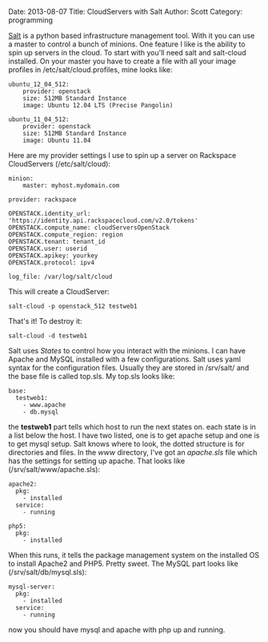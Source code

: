 Date: 2013-08-07
Title: CloudServers with Salt
Author: Scott
Category: programming

[Salt](http://docs.saltstack.com) is a python based infrastructure management
 tool.  With it you can use a master to control a bunch of minions.  One feature
 I like is the ability to spin up servers in the cloud.  To start with you'll need
 salt and salt-cloud installed. On your master you have to create a file with
 all your image profiles in /etc/salt/cloud.profiles, mine looks like:

    ubuntu_12_04_512:
        provider: openstack
        size: 512MB Standard Instance
        image: Ubuntu 12.04 LTS (Precise Pangolin)

    ubuntu_11_04_512:
        provider: openstack
        size: 512MB Standard Instance
        image: Ubuntu 11.04    

 Here are my provider settings I use to spin up a server on Rackspace
  CloudServers (/etc/salt/cloud):

    minion:
        master: myhost.mydomain.com

    provider: rackspace

    OPENSTACK.identity_url: 'https://identity.api.rackspacecloud.com/v2.0/tokens'
    OPENSTACK.compute_name: cloudServersOpenStack
    OPENSTACK.compute_region: region
    OPENSTACK.tenant: tenant_id
    OPENSTACK.user: userid
    OPENSTACK.apikey: yourkey
    OPENSTACK.protocol: ipv4

    log_file: /var/log/salt/cloud

This will create a CloudServer:

    salt-cloud -p openstack_512 testweb1

That's it!  To destroy it:

    salt-cloud -d testweb1

Salt uses _States_ to control how you interact with the minions.  I can have 
Apache and MySQL installed with a few configurations.  Salt uses yaml syntax for 
the configuration files.  Usually they are stored in /srv/salt/ and the base file
 is called top.sls.  My top.sls looks like:

    base:
      testweb1:
        - www.apache
        - db.mysql

the __testweb1__ part tells which host to run the next states on.  each state 
is in a list below the host.  I have two listed, one is to get apache setup and
 one is to get mysql setup.  Salt knows where to look, the dotted structure is 
 for directories and files.  In the _www_ directory, I've got an _apache.sls_ file
 which has the settings for setting up apache.  That looks like (/srv/salt/www/apache.sls):

    apache2:
      pkg:
        - installed
      service:
        - running

    php5:
      pkg:
        - installed

When this runs, it tells the package management system on the installed OS to
 install Apache2 and PHP5.  Pretty sweet.  The MySQL part looks like (/srv/salt/db/mysql.sls):

    mysql-server:
      pkg:
        - installed
      service:
        - running

now you should have mysql and apache with php up and running.  
